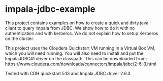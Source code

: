 # impala-jdbc-example

This project contains examples on how to create a quick and dirty java client to query Impala from JDBC. We show how to do it with no authentication and with kerberos. We do not explain how to setup Kerberos on the cluster.

This project uses the Cloudera Quickstart VM running in a Virtual Box VM, which you will need running. You will also need to install and put the ImpalaJDBC41 driver on the classpath. This can be downloaded from: https://www.cloudera.com/downloads/connectors/impala/jdbc/2-6-3.html

Tested with CDH quickstart 5.13 and Impala JDBC driver 2.6.3
